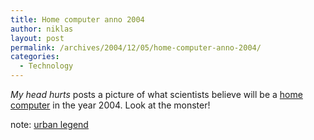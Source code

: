 ```yaml
---
title: Home computer anno 2004
author: niklas
layout: post
permalink: /archives/2004/12/05/home-computer-anno-2004/
categories:
  - Technology
---
```

*My head hurts* posts a picture of what scientists believe will be a <a href="http://codeblogs.ximian.com/blogs/tberman/archives/000419.html" class="broken_link">home computer</a> in the year 2004. Look at the monster!

note: [urban legend][1]

 [1]: http://www.snopes.com/inboxer/hoaxes/computer.asp